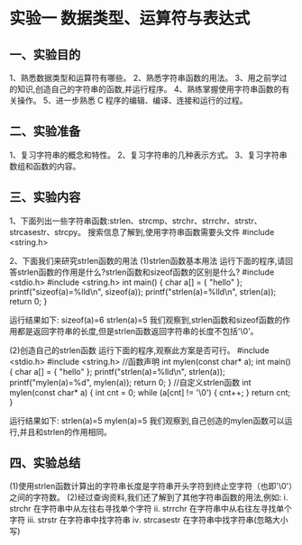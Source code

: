 # 实验一 数据类型、运算符与表达式
## 一、实验目的
1、熟悉数据类型和运算符有哪些。
2、熟悉字符串函数的用法。
3、用之前学过的知识,创造自己的字符串的函数,并运行程序。
4、熟练掌握使用字符串函数的有关操作。
5、进一步熟悉 C 程序的编辑、编译、连接和运行的过程。

## 二、实验准备
1、复习字符串的概念和特性。
2、复习字符串的几种表示方式。
3、复习字符串数组和函数的内容。

## 三、实验内容
1、下面列出一些字符串函数:strlen、strcmp、strchr、strrchr、strstr、strcasestr、strcpy。
搜索信息了解到,使用字符串函数需要头文件 #include <string.h>

2、下面我们来研究strlen函数的用法
(1)strlen函数基本用法
运行下面的程序,请回答strlen函数的作用是什么?strlen函数和sizeof函数的区别是什么?
#include <stdio.h>
#include <string.h>
int main() {
	char a[] = { "hello" };
	printf("sizeof(a)=%lld\n", sizeof(a));
	printf("strlen(a)=%lld\n", strlen(a));
	return 0;
}
 
 运行结果如下:
sizeof(a)=6
strlen(a)=5
我们观察到,strlen函数和sizeof函数的作用都是返回字符串的长度,但是strlen函数返回字符串的长度不包括'\0'。

(2)创造自己的strlen函数
运行下面的程序,观察此方案是否可行。
#include <stdio.h>
#include <string.h>
//函数声明
int mylen(const char* a);
int main() {
	char a[] = { "hello" };
	printf("strlen(a)=%lld\n", strlen(a));
	printf("mylen(a)=%d", mylen(a));
	return 0;
}
//自定义strlen函数
int mylen(const char* a) {
	int cnt = 0;
	while (a[cnt] != '\0') {
		cnt++;
	}
	return cnt;
}

运行结果如下:
strlen(a)=5
mylen(a)=5
我们观察到,自己创造的mylen函数可以运行,并且和strlen的作用相同。

## 四、实验总结
(1)使用strlen函数计算出的字符串长度是字符串开头字符到终止空字符（也即'\0'）之间的字符数。
(2)经过查询资料,我们还了解到了其他字符串函数的用法,例如:
    ⅰ. strchr		在字符串中从左往右寻找单个字符
    ⅱ. strrchr		在字符串中从右往左寻找单个字符
    ⅲ. strstr		 	在字符串中找字符串
    ⅳ. strcasestr		在字符串中找字符串(忽略大小写)
